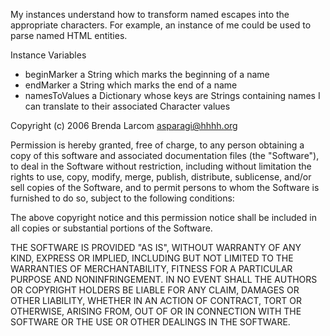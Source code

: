 My instances understand how to transform named escapes into the appropriate characters.  For example, an instance of me could be used to parse named HTML entities.

Instance Variables

-	beginMarker		a String which marks the beginning of a name
-	endMarker		a String which marks the end of a name
-	namesToValues	a Dictionary whose keys are Strings containing names I can translate to their associated Character values 


Copyright (c) 2006 Brenda Larcom <asparagi@hhhh.org>

Permission is hereby granted, free of charge, to any person obtaining a copy of this software and associated documentation files (the "Software"), to deal in the Software without restriction, including without limitation the rights to use, copy, modify, merge, publish, distribute, sublicense, and/or sell copies of the Software, and to permit persons to whom the Software is furnished to do so, subject to the following conditions:

The above copyright notice and this permission notice shall be included in all copies or substantial portions of the Software.

THE SOFTWARE IS PROVIDED "AS IS", WITHOUT WARRANTY OF ANY KIND, EXPRESS OR IMPLIED, INCLUDING BUT NOT LIMITED TO THE WARRANTIES OF MERCHANTABILITY, FITNESS FOR A PARTICULAR PURPOSE AND NONINFRINGEMENT. IN NO EVENT SHALL THE AUTHORS OR COPYRIGHT HOLDERS BE LIABLE FOR ANY CLAIM, DAMAGES OR OTHER LIABILITY, WHETHER IN AN ACTION OF CONTRACT, TORT OR OTHERWISE, ARISING FROM, OUT OF OR IN CONNECTION WITH THE SOFTWARE OR THE USE OR OTHER DEALINGS IN THE SOFTWARE.

